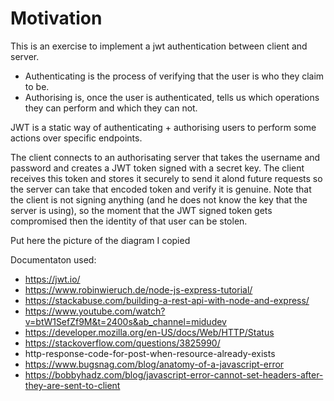  # Motivation
 This is an exercise to implement a jwt authentication between client and server.

 - Authenticating is the process of verifying that the user is who they claim to be.
 - Authorising is, once the user is authenticated, tells us which operations they can perform and which they can not.

 JWT is a static way of authenticating + authorising users to perform some actions over specific endpoints.

 The client connects to an authorisating server that takes the username and password and creates a JWT token signed with a secret key. The client receives this token and stores it securely to send it alond future requests so the server can take that encoded token and verify it is genuine. Note that the client is not signing anything (and he does not know the key that the server is using), so the moment that the JWT signed token gets compromised then the identity of that user can be stolen.
 
 Put here the picture of the diagram I copied

 Documentaton used:
 - https://jwt.io/
 - https://www.robinwieruch.de/node-js-express-tutorial/
 - https://stackabuse.com/building-a-rest-api-with-node-and-express/
 - https://www.youtube.com/watch?v=btW1SefZf9M&t=2400s&ab_channel=midudev
 - https://developer.mozilla.org/en-US/docs/Web/HTTP/Status
 - https://stackoverflow.com/questions/3825990/
 - http-response-code-for-post-when-resource-already-exists
 - https://www.bugsnag.com/blog/anatomy-of-a-javascript-error
 - https://bobbyhadz.com/blog/javascript-error-cannot-set-headers-after-they-are-sent-to-client